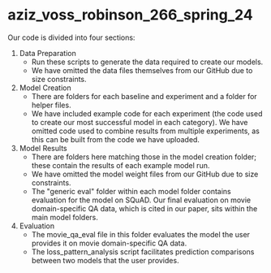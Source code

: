 # aziz_voss_robinson_266_spring_24

Our code is divided into four sections:
1. Data Preparation
   - Run these scripts to generate the data required to create our models.
   - We have omitted the data files themselves from our GitHub due to size constraints.
2. Model Creation
   - There are folders for each baseline and experiment and a folder for helper files.
   - We have included example code for each experiment (the code used to create our most successful model in each category). We have omitted code used to combine results from multiple experiments, as this can be built from the code we have uploaded.
3. Model Results
   - There are folders here matching those in the model creation folder; these contain the results of each example model run.
   - We have omitted the model weight files from our GitHub due to size constraints.
   - The "generic eval" folder within each model folder contains evaluation for the model on SQuAD. Our final evaluation on movie domain-specific QA data, which is cited in our paper, sits within the main model folders.
4. Evaluation
   - The movie_qa_eval file in this folder evaluates the model the user provides it on movie domain-specific QA data.
   - The loss_pattern_analysis script facilitates prediction comparisons between two models that the user provides.
